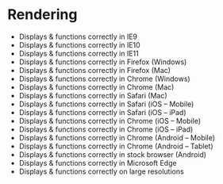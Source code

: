 # Rendering

- Displays & functions correctly in IE9
- Displays & functions correctly in IE10
- Displays & functions correctly in IE11
- Displays & functions correctly in Firefox (Windows)
- Displays & functions correctly in Firefox (Mac)
- Displays & functions correctly in Chrome (Windows)
- Displays & functions correctly in Chrome (Mac)
- Displays & functions correctly in Safari (Mac)
- Displays & functions correctly in Safari (iOS – Mobile)
- Displays & functions correctly in Safari (iOS – iPad)
- Displays & functions correctly in Chrome (iOS – Mobile)
- Displays & functions correctly in Chrome (iOS – iPad)
- Displays & functions correctly in Chrome (Android – Mobile)
- Displays & functions correctly in Chrome (Android – Tablet)
- Displays & functions correctly in stock browser (Android)
- Displays & functions correctly in Microsoft Edge
- Displays & functions correctly on large resolutions